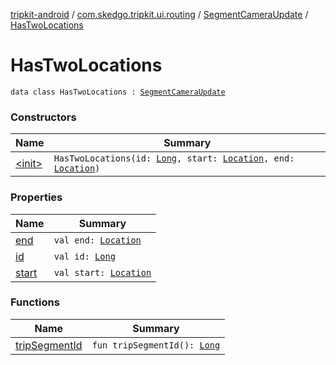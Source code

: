 [tripkit-android](../../../index.md) / [com.skedgo.tripkit.ui.routing](../../index.md) / [SegmentCameraUpdate](../index.md) / [HasTwoLocations](./index.md)

# HasTwoLocations

`data class HasTwoLocations : `[`SegmentCameraUpdate`](../index.md)

### Constructors

| Name | Summary |
|---|---|
| [&lt;init&gt;](-init-.md) | `HasTwoLocations(id: `[`Long`](https://kotlinlang.org/api/latest/jvm/stdlib/kotlin/-long/index.html)`, start: `[`Location`](../../../com.skedgo.tripkit.common.model/-location/index.md)`, end: `[`Location`](../../../com.skedgo.tripkit.common.model/-location/index.md)`)` |

### Properties

| Name | Summary |
|---|---|
| [end](end.md) | `val end: `[`Location`](../../../com.skedgo.tripkit.common.model/-location/index.md) |
| [id](id.md) | `val id: `[`Long`](https://kotlinlang.org/api/latest/jvm/stdlib/kotlin/-long/index.html) |
| [start](start.md) | `val start: `[`Location`](../../../com.skedgo.tripkit.common.model/-location/index.md) |

### Functions

| Name | Summary |
|---|---|
| [tripSegmentId](trip-segment-id.md) | `fun tripSegmentId(): `[`Long`](https://kotlinlang.org/api/latest/jvm/stdlib/kotlin/-long/index.html) |
